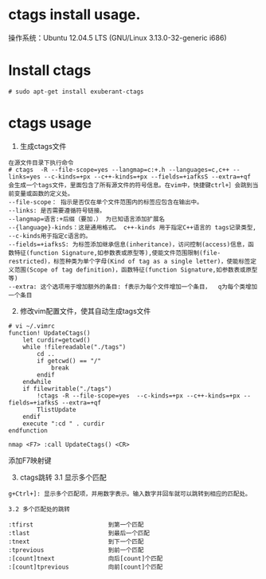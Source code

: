 <h1> ctags install usage. </h1>
操作系统：Ubuntu 12.04.5 LTS (GNU/Linux 3.13.0-32-generic i686)  

# Install ctags  

```
# sudo apt-get install exuberant-ctags
```

# ctags usage
1. 生成ctags文件
```
在源文件目录下执行命令
# ctags  -R --file-scope=yes --langmap=c:+.h --languages=c,c++ --links=yes --c-kinds=+px --c++-kinds=+px --fields=+iafksS --extra=+qf
会生成一个tags文件，里面包含了所有源文件的符号信息。在vim中，快捷键ctrl+］会跳到当前变量或函数的定义处。
--file-scope： 指示是否仅在单个文件范围内的标签应包含在输出中。
--links: 是否需要遵循符号链接。
--langmap=语言:+后缀（要加.） 为已知语言添加扩展名
--{language}-kinds：这是通用格式。 c++-kinds 用于指定C++语言的 tags记录类型, --c-kinds用于指定c语言的。  
--fields=+iafksS: 为标签添加继承信息(inheritance)，访问控制(access)信息，函数特征(function Signature,如参数表或原型等),使能文件范围限制(file-restricted)，标签种类为单个字母(Kind of tag as a single letter)，使能标签定义范围(Scope of tag definition)，函数特征(function Signature,如参数表或原型等)
--extra: 这个选项用于增加额外的条目: f表示为每个文件增加一个条目，  q为每个类增加一个条目
```

2. 修改vim配置文件，使其自动生成tags文件
```
# vi ~/.vimrc
function! UpdateCtags()
    let curdir=getcwd()
    while !filereadable("./tags")
        cd ..
        if getcwd() == "/"
            break
        endif
    endwhile
    if filewritable("./tags")
        !ctags -R --file-scope=yes  --c-kinds=+px --c++-kinds=+px --fields=+iafksS --extra=+qf
        TlistUpdate
    endif
    execute ":cd " . curdir
endfunction

nmap <F7> :call UpdateCtags() <CR>
```
添加F7映射键

3. ctags跳转
    3.1 显示多个匹配
```
g+Ctrl+]: 显示多个匹配项，并用数字表示。输入数字并回车就可以跳转到相应的匹配处。
```
    3.2 多个匹配处的跳转
```
:tfirst                     到第一个匹配
:tlast                      到最后一个匹配
:tnext                      到下一个匹配
:tprevious                  到前一个匹配
:[count]tnext               向后[count]个匹配
:[count]tprevious           向前[count]个匹配
```



